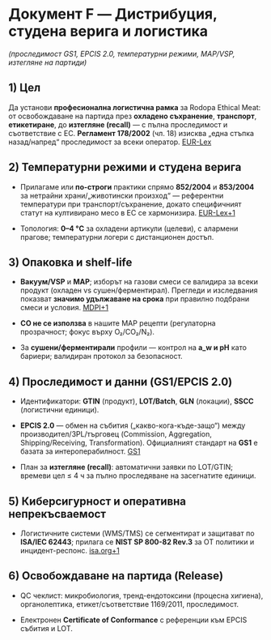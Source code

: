 # Документ F — **Дистрибуция, студена верига и логистика**

_(проследимост GS1, EPCIS 2.0, температурни режими, MAP/VSP, изтегляне на партиди)_

## 1) Цел

Да установи **професионална логистична рамка** за Rodopa Ethical Meat: от освобождаване на партида през **охладено съхранение**, **транспорт**, **етикетиране**, до **изтегляне (recall)** — с пълна проследимост и съответствие с ЕС. **Регламент 178/2002** (чл. 18) изисква „една стъпка назад/напред“ проследимост за всеки оператор. [EUR-Lex](https://eur-lex.europa.eu/legal-content/EN/TXT/HTML/?uri=CELEX%3A32002R0178&utm_source=chatgpt.com)

## 2) Температурни режими и студена верига

- Прилагаме или **по-строги** практики спрямо **852/2004** и **853/2004** за нетрайни храни/„животински произход“ — референтни температури при транспорт/съхранение, докато специфичният статут на култивирано месо в ЕС се хармонизира. [EUR-Lex+1](https://eur-lex.europa.eu/legal-content/en/ALL/?uri=CELEX%3A32004R0852&utm_source=chatgpt.com)
    
- Топология: **0–4 °C** за охладени артикули (целеви), с алармени прагове; температурни логери с дистанционен достъп.
    

## 3) Опаковка и shelf-life

- **Вакуум/VSP** и **MAP**; изборът на газови смеси се валидира за всеки продукт (охладен vs сушен/ферментирал). Прегледи и изследвания показват **значимо удължаване на срока** при правилно подбрани смеси и условия. [MDPI+1](https://www.mdpi.com/2304-8158/9/4/495?utm_source=chatgpt.com)
    
- **CO не се използва** в нашите MAP рецепти (регулаторна прозрачност; фокус върху O₂/CO₂/N₂).
    
- За **сушени/ферментирали** профили — контрол на **a_w и pH** като бариери; валидиран протокол за безопасност.
    

## 4) Проследимост и данни (GS1/EPCIS 2.0)

- Идентификатори: **GTIN** (продукт), **LOT/Batch**, **GLN** (локации), **SSCC** (логистични единици).
    
- **EPCIS 2.0** — обмен на събития („какво-кога-къде-защо“) между производител/3PL/търговец (Commission, Aggregation, Shipping/Receiving, Transformation). Официалният стандарт на **GS1** е базата за интероперабилност. [GS1](https://www.gs1.org/standards/epcis?utm_source=chatgpt.com)
    
- План за **изтегляне (recall)**: автоматични заявки по LOT/GTIN; времеви цел ≤ 4 ч за пълно проследяване на засегнатите единици.
    

## 5) Киберсигурност и оперативна непрекъсваемост

- Логистичните системи (WMS/TMS) се сегментират и защитават по **ISA/IEC 62443**; прилага се **NIST SP 800-82 Rev.3** за OT политики и инцидент-респонс. [isa.org+1](https://www.isa.org/standards-and-publications/isa-standards/isa-iec-62443-series-of-standards?utm_source=chatgpt.com)
    

## 6) Освобождаване на партида (Release)

- QC чеклист: микробиология, тренд-ендотоксини (процесна хигиена), органолептика, етикет/съответствие 1169/2011, проследимост.
    
- Електронен **Certificate of Conformance** с референции към EPCIS събития и LOT.